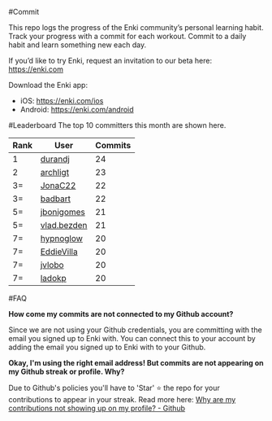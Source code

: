 #Commit

This repo logs the progress of the Enki community’s personal learning habit. Track your progress with a commit for each workout. Commit to a daily habit and learn something new each day.

If you’d like to try Enki, request an invitation to our beta here: https://enki.com

Download the Enki app: 
 - iOS: https://enki.com/ios
 - Android: https://enki.com/android

#Leaderboard
The top 10 committers this month are shown here.

| Rank | User | Commits |
|------|------|---------|
|1|[durandj](https://github.com/durandj)|24|
|2|[archligt](https://github.com/archligt)|23|
|3=|[JonaC22](https://github.com/JonaC22)|22|
|3=|[badbart](https://github.com/badbart)|22|
|5=|[jbonigomes](https://github.com/jbonigomes)|21|
|5=|[vlad.bezden](https://github.com/vlad.bezden)|21|
|7=|[hypnoglow](https://github.com/hypnoglow)|20|
|7=|[EddieVilla](https://github.com/EddieVilla)|20|
|7=|[jvlobo](https://github.com/jvlobo)|20|
|7=|[ladokp](https://github.com/ladokp)|20|

#FAQ

**How come my commits are not connected to my Github account?**

Since we are not using your Github credentials, you are committing with the email you signed up to Enki with. You can connect this to your account by adding the email you signed up to Enki with to your Github.

**Okay, I'm using the right email address! But commits are not appearing on my Github streak or profile. Why?**

Due to Github's policies you'll have to 'Star' :star: the repo for your contributions to appear in your streak. Read more here: [Why are my contributions not showing up on my profile? - Github](https://help.github.com/articles/why-are-my-contributions-not-showing-up-on-my-profile/)
